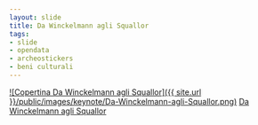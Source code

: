 ```yaml
---
layout: slide
title: Da Winckelmann agli Squallor
tags:
- slide
- opendata
- archeostickers
- beni culturali
---
```


[![Copertina Da Winckelmann agli Squallor]({{ site.url }}/public/images/keynote/Da-Winckelmann-agli-Squallor.png)](http://doc.opensensorsdata.it/presentazioni/20151202-BTO-Winckelmann-Squallor/#/)
[Da Winckelmann agli Squallor](http://doc.opensensorsdata.it/presentazioni/20151202-BTO-Winckelmann-Squallor/#/)